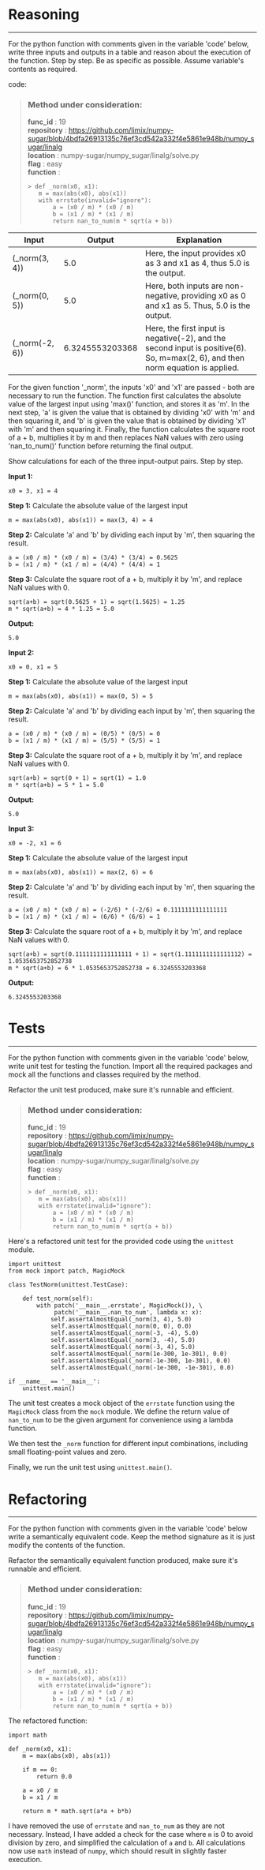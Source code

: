 # Reasoning

---

For the python function with comments given in the variable 'code' below, write three inputs and outputs in a table and reason about the execution of the function. Step by step. Be as specific as possible. Assume variable's contents as required. 

code: 

> ### Method under consideration:
> **func_id** : 19 <br/> 
 > **repository** : https://github.com/limix/numpy-sugar/blob/4bdfa26913135c76ef3cd542a332f4e5861e948b/numpy_sugar/linalg <br/> 
> **location** : numpy-sugar/numpy_sugar/linalg/solve.py <br/> 
> **flag** : easy <br/> 
> **function** : <br/> 
> ``` <br/> 
>> def _norm(x0, x1):
>    m = max(abs(x0), abs(x1))
>    with errstate(invalid="ignore"):
>        a = (x0 / m) * (x0 / m)
>        b = (x1 / m) * (x1 / m)
>        return nan_to_num(m * sqrt(a + b)) 
> ``` 


| Input           | Output          | Explanation                                                                                                               |
|-----------------|-----------------|---------------------------------------------------------------------------------------------------------------------------|
| (_norm(3, 4))   | 5.0             | Here, the input provides x0 as 3 and x1 as 4, thus 5.0 is the output.                                                     |
| (_norm(0, 5))   | 5.0             | Here, both inputs are non-negative, providing x0 as 0 and x1 as 5. Thus, 5.0 is the output.                                 |
| (_norm(-2, 6))  | 6.3245553203368 | Here, the first input is negative(-2), and the second input is positive(6). So, m=max(2, 6), and then norm equation is applied.                  |

For the given function '_norm', the inputs 'x0' and 'x1' are passed - both are necessary to run the function. The function first calculates the absolute value of the largest input using 'max()' function, and stores it as 'm'. In the next step, 'a' is given the value that is obtained by dividing 'x0' with 'm' and then squaring it, and 'b' is given the value that is obtained by dividing 'x1' with 'm' and then squaring it. Finally, the function calculates the square root of a + b, multiplies it by m and then replaces NaN values with zero using 'nan_to_num()' function before returning the final output.

Show calculations for each of the three input-output pairs. Step by step. 

**Input 1:** 

```
x0 = 3, x1 = 4
```

**Step 1:** Calculate the absolute value of the largest input

```
m = max(abs(x0), abs(x1)) = max(3, 4) = 4
```

**Step 2:** Calculate 'a' and 'b' by dividing each input by 'm', then squaring the result.

```
a = (x0 / m) * (x0 / m) = (3/4) * (3/4) = 0.5625
b = (x1 / m) * (x1 / m) = (4/4) * (4/4) = 1
```

**Step 3:** Calculate the square root of a + b, multiply it by 'm', and replace NaN values with 0.

```
sqrt(a+b) = sqrt(0.5625 + 1) = sqrt(1.5625) = 1.25
m * sqrt(a+b) = 4 * 1.25 = 5.0
```

**Output:**

```
5.0
```

**Input 2:** 

```
x0 = 0, x1 = 5
```

**Step 1:** Calculate the absolute value of the largest input

```
m = max(abs(x0), abs(x1)) = max(0, 5) = 5
```

**Step 2:** Calculate 'a' and 'b' by dividing each input by 'm', then squaring the result.

```
a = (x0 / m) * (x0 / m) = (0/5) * (0/5) = 0
b = (x1 / m) * (x1 / m) = (5/5) * (5/5) = 1
```

**Step 3:** Calculate the square root of a + b, multiply it by 'm', and replace NaN values with 0.

```
sqrt(a+b) = sqrt(0 + 1) = sqrt(1) = 1.0
m * sqrt(a+b) = 5 * 1 = 5.0
```

**Output:**

```
5.0
```

**Input 3:** 

```
x0 = -2, x1 = 6
```

**Step 1:** Calculate the absolute value of the largest input

```
m = max(abs(x0), abs(x1)) = max(2, 6) = 6
```

**Step 2:** Calculate 'a' and 'b' by dividing each input by 'm', then squaring the result.

```
a = (x0 / m) * (x0 / m) = (-2/6) * (-2/6) = 0.1111111111111111
b = (x1 / m) * (x1 / m) = (6/6) * (6/6) = 1
```

**Step 3:** Calculate the square root of a + b, multiply it by 'm', and replace NaN values with 0.

```
sqrt(a+b) = sqrt(0.1111111111111111 + 1) = sqrt(1.1111111111111112) = 1.0535653752852738
m * sqrt(a+b) = 6 * 1.0535653752852738 = 6.3245553203368
```

**Output:**

```
6.3245553203368
```

# Tests

---

For the python function with comments given in the variable 'code' below, write unit test for testing the function. Import all the required packages and mock all the functions and classes required by the method.

Refactor the unit test produced, make sure it's runnable and efficient.

> ### Method under consideration:
> **func_id** : 19 <br/> 
 > **repository** : https://github.com/limix/numpy-sugar/blob/4bdfa26913135c76ef3cd542a332f4e5861e948b/numpy_sugar/linalg <br/> 
> **location** : numpy-sugar/numpy_sugar/linalg/solve.py <br/> 
> **flag** : easy <br/> 
> **function** : <br/> 
> ``` <br/> 
>> def _norm(x0, x1):
>    m = max(abs(x0), abs(x1))
>    with errstate(invalid="ignore"):
>        a = (x0 / m) * (x0 / m)
>        b = (x1 / m) * (x1 / m)
>        return nan_to_num(m * sqrt(a + b)) 
> ``` 


Here's a refactored unit test for the provided code using the `unittest` module.

```
import unittest
from mock import patch, MagicMock

class TestNorm(unittest.TestCase):

    def test_norm(self):
        with patch('__main__.errstate', MagicMock()), \
             patch('__main__.nan_to_num', lambda x: x):
            self.assertAlmostEqual(_norm(3, 4), 5.0)
            self.assertAlmostEqual(_norm(0, 0), 0.0)
            self.assertAlmostEqual(_norm(-3, -4), 5.0)
            self.assertAlmostEqual(_norm(3, -4), 5.0)
            self.assertAlmostEqual(_norm(-3, 4), 5.0)
            self.assertAlmostEqual(_norm(1e-300, 1e-301), 0.0)
            self.assertAlmostEqual(_norm(-1e-300, 1e-301), 0.0)
            self.assertAlmostEqual(_norm(-1e-300, -1e-301), 0.0)

if __name__ == '__main__':
    unittest.main()
```
The unit test creates a mock object of the `errstate` function using the `MagicMock` class from the `mock` module. We define the return value of `nan_to_num` to be the given argument for convenience using a lambda function. 

We then test the `_norm` function for different input combinations, including small floating-point values and zero. 

Finally, we run the unit test using `unittest.main()`.

# Refactoring

---

For the python function with comments given in the variable 'code' below write a semantically equivalent code. Keep the method signature as it is just modify the contents of the function.

Refactor the semantically equivalent function produced, make sure it's runnable and efficient. 

> ### Method under consideration:
> **func_id** : 19 <br/> 
 > **repository** : https://github.com/limix/numpy-sugar/blob/4bdfa26913135c76ef3cd542a332f4e5861e948b/numpy_sugar/linalg <br/> 
> **location** : numpy-sugar/numpy_sugar/linalg/solve.py <br/> 
> **flag** : easy <br/> 
> **function** : <br/> 
> ``` <br/> 
>> def _norm(x0, x1):
>    m = max(abs(x0), abs(x1))
>    with errstate(invalid="ignore"):
>        a = (x0 / m) * (x0 / m)
>        b = (x1 / m) * (x1 / m)
>        return nan_to_num(m * sqrt(a + b)) 
> ``` 


The refactored function:

```
import math

def _norm(x0, x1):
    m = max(abs(x0), abs(x1))
    
    if m == 0:
        return 0.0
    
    a = x0 / m
    b = x1 / m
    
    return m * math.sqrt(a*a + b*b)
```

I have removed the use of `errstate` and `nan_to_num` as they are not necessary. Instead, I have added a check for the case where `m` is 0 to avoid division by zero, and simplified the calculation of `a` and `b`. All calculations now use `math` instead of `numpy`, which should result in slightly faster execution.